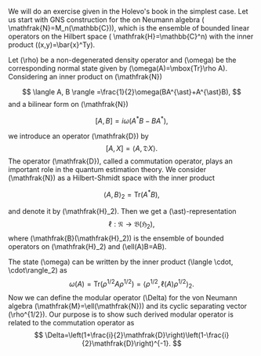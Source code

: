 We will do an exercise given in the Holevo's book in the simplest case. 
Let us start with GNS construction for the 
on Neumann algebra \( \mathfrak{N}=M_n(\mathbb{C})\), which is the ensemble of bounded linear operators on 
the Hilbert space \( \mathfrak{H}=\mathbb{C}^n\) with the inner product \((x,y)=\bar{x}^Ty\). 
 
Let \(\rho\) be a non-degenerated density operator and 
\(\omega\) be the corresponding normal state given by \(\omega(A)=\mbox{Tr}\rho A\).
Considering an inner product on \(\mathfrak{N}\)

$$
\langle A, B \rangle =\frac{1}{2}\omega(BA^{\ast}+A^{\ast}B),
$$
and a bilinear form on \(\mathfrak{N}\)

$$
[A,B]=i\omega(A^{\ast}B-BA^{\ast}),
$$

we introduce an operator \(\mathfrak{D}\) by 
$$
[A,X]=\langle A, \mathfrak{D}X\rangle.
$$
The operator \(\mathfrak{D}\), called a commutation operator, plays an important role in the quantum estimation theory.
We consider \(\mathfrak{N}\) as a Hilbert-Shmidt space with the inner product

$$
\langle A, B \rangle_2 =\mbox{Tr}(A^{\ast}B),
$$

and denote it by \(\mathfrak{H}_2\).
Then we get a \(\ast\)-representation 
$$
\ell :\mathfrak{N}\to \mathfrak{B}(\mathfrak{H}_2),
$$
where \(\mathfrak{B}(\mathfrak{H}_2)\) is the ensemble of bounded operators on \(\mathfrak{H}_2\)
and \(\ell(A)B=AB\).

The state \(\omega\) can be written by the inner product \(\langle \cdot, \cdot\rangle_2\) as 
$$
\omega(A)=\mbox{Tr}(\rho^{1/2}A\rho^{1/2})=\langle \rho^{1/2},\ell(A)\rho^{1/2}\rangle_2 .
$$
Now we can define the modular operator \(\Delta\) for the von Neumann algebra \(\mathfrak{M}=\ell(\mathfrak{N})\) and its cyclic separating vector \(\rho^{1/2}\). 
Our purpose is to show such derived modular operator is related to the commutation operator
as
$$
    \Delta=\left(1+\frac{i}{2}\mathfrak{D}\right)\left(1-\frac{i}{2}\mathfrak{D}\right)^{-1}.
$$

